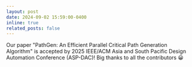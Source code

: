 ```yaml
---
layout: post
date: 2024-09-02 15:59:00-0400
inline: true
related_posts: false
---
```


Our paper "PathGen: An Efficient Parallel Critical Path Generation Algorithm" is accepted by 2025 IEEE/ACM Asia and South Pacific Design Automation Conference (ASP-DAC)! Big thanks to all the contributors :grinning:
